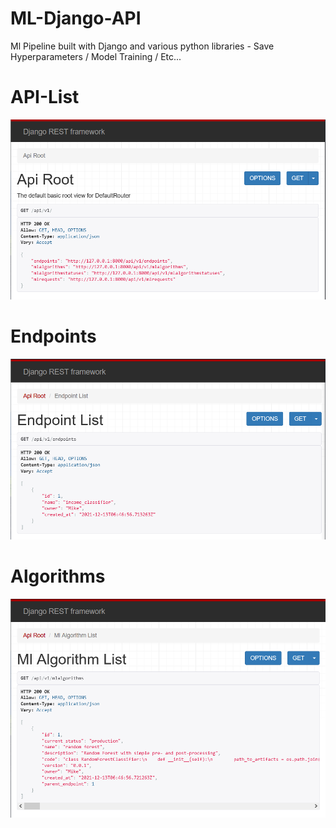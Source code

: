 # ML-Django-API
Ml Pipeline built with Django and various python libraries - Save Hyperparameters / Model Training / Etc...


# API-List
![API-List](https://github.com/Monxun/ML-Django-API/blob/main/api-list.PNG?raw=true)


# Endpoints
![API-List](https://github.com/Monxun/ML-Django-API/blob/main/endpoints.PNG?raw=true)


# Algorithms
![API-List](https://github.com/Monxun/ML-Django-API/blob/main/algorithms.PNG?raw=true)
